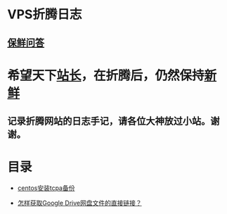 #  VPS折腾日志

## [保鲜问答](https://www.baoxian.im)

# 希望天下[站长](https://www.baoxian.im)，在折腾后，仍然保持[新鲜](https://www.baoxian.im)

## 记录折腾网站的日志手记，请各位大神放过小站。谢谢。

# 目录

* [centos安装tcpa备份](./centos-tcpa/)

* [怎样获取Google Drive网盘文件的直接链接？ ](https://www.baoxian.im/question/4/answer/4)
